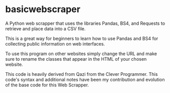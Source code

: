 # basicwebscraper
A Python web scrapper that uses the libraries Pandas, BS4, and Requests to retrieve and place data into a CSV file. 

This is a great way for beginners to learn how to use Pandas and BS4 for collecting public information on web interfaces.


To use this program on other websites simply change the URL and make sure to rename the classes that appear in the HTML of your
chosen website. 


This code is heavily derived from Qazi from the Clever Programmer. This code's syntax and additional notes have been my contribution 
and evolution of the base code for this Web Scrapper. 
